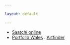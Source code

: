 ```yaml
---

layout: default

---
```


- [Saatchi online](http://www.saatchionline.com/Murphy)
- [Portfolio Wales](http://www.portfoliowales.com/)
. [Artfinder](https://www.artfinder.com/artist/dianne-murphy/)